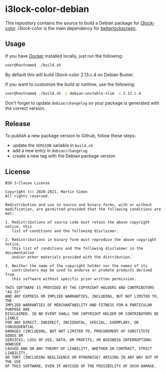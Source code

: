 # i3lock-color-debian

This repository contains the source to build a Debian package for [i3lock-color](https://github.com/Raymo111/i3lock-color).
i3lock-color is the main dependency for [betterlockscreen](https://github.com/pavanjadhaw/betterlockscreen).

## Usage

If you have [Docker](https://www.docker.com/) installed locally, just run the following:

```bash
user@hostname$ ./build.sh
```
By default this will build i3lock-color 2.13.c.4 on Debian Buster.

If you want to customize the build at runtime, use the following:

```bash
user@hostname$ ./build.sh -i debian:unstable-slim -v 2.12.c.4
```
Don't forget to update `debian/changelog` so your package is generated with the correct version.

## Release

To publish a new package version to Github, follow these steps:
  * update the `VERSION` variable in `build.sh`
  * add a new entry in `debian/changelog`
  * create a new tag with the Debian package version

## License

```
BSD 3-Clause License

Copyright (c) 2020-2021, Martin Simon
All rights reserved.

Redistribution and use in source and binary forms, with or without
modification, are permitted provided that the following conditions are met:

1. Redistributions of source code must retain the above copyright notice, this
   list of conditions and the following disclaimer.

2. Redistributions in binary form must reproduce the above copyright notice,
   this list of conditions and the following disclaimer in the documentation
   and/or other materials provided with the distribution.

3. Neither the name of the copyright holder nor the names of its
   contributors may be used to endorse or promote products derived from
   this software without specific prior written permission.

THIS SOFTWARE IS PROVIDED BY THE COPYRIGHT HOLDERS AND CONTRIBUTORS "AS IS"
AND ANY EXPRESS OR IMPLIED WARRANTIES, INCLUDING, BUT NOT LIMITED TO, THE
IMPLIED WARRANTIES OF MERCHANTABILITY AND FITNESS FOR A PARTICULAR PURPOSE ARE
DISCLAIMED. IN NO EVENT SHALL THE COPYRIGHT HOLDER OR CONTRIBUTORS BE LIABLE
FOR ANY DIRECT, INDIRECT, INCIDENTAL, SPECIAL, EXEMPLARY, OR CONSEQUENTIAL
DAMAGES (INCLUDING, BUT NOT LIMITED TO, PROCUREMENT OF SUBSTITUTE GOODS OR
SERVICES; LOSS OF USE, DATA, OR PROFITS; OR BUSINESS INTERRUPTION) HOWEVER
CAUSED AND ON ANY THEORY OF LIABILITY, WHETHER IN CONTRACT, STRICT LIABILITY,
OR TORT (INCLUDING NEGLIGENCE OR OTHERWISE) ARISING IN ANY WAY OUT OF THE USE
OF THIS SOFTWARE, EVEN IF ADVISED OF THE POSSIBILITY OF SUCH DAMAGE.
```
